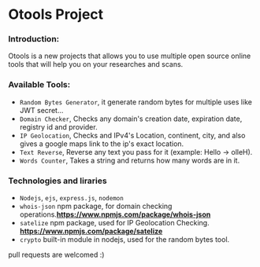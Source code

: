 <h1>Otools Project</h1>

<h3>Introduction:</h3>

Otools is a new projects that allows you to use multiple open source online tools that will help you on your researches and scans.


<h3>Available Tools:</h3>

* `Random Bytes Generator`, it generate random bytes for multiple uses like JWT secret...
* `Domain Checker`, Checks any domain's creation date, expiration date, registry id and provider.
* `IP Geolocation`, Checks and IPv4's Location, continent, city, and also gives a google maps link to the ip's exact location.
* `Text Reverse`, Reverse any text you pass for it (example: Hello -> olleH).
* `Words Counter`, Takes a string and returns how many words are in it.


<h3>Technologies and liraries</h3>

* `Nodejs`, `ejs`, `express.js`, `nodemon`
* `whois-json` npm package, for domain checking operations.**https://www.npmjs.com/package/whois-json** 
* `satelize` npm package, used for IP Geolocation Checking. **https://www.npmjs.com/package/satelize**
* `crypto` built-in module in nodejs, used for the random bytes tool.

pull requests are welcomed :)
